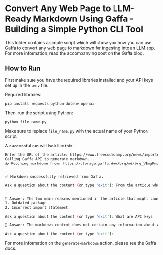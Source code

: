 # Convert Any Web Page to LLM-Ready Markdown Using Gaffa - Building a Simple Python CLI Tool
This folder contains a simple script which will show you how you can use Gaffa to convert any web page to markdown for ingesting into an LLM app. For more information, read the [accompanying post on the Gaffa blog](https://gaffa.dev/blog/convert-any-web-page-to-llm-ready-markdown-using-gaffa).

## How to Run
First make sure you have the required libraries installed and your API keys set up in the `.env` file. 

Required libraries:
```bash
pip install requests python-dotenv openai
```

Then, run the script using Python:

```bash
python file_name.py
```
Make sure to replace `file_name.py` with the actual name of your Python script.

A successful run will look like this:

```bash
Enter the URL of the article: https://www.freecodecamp.org/news/importerror-cannot-import-name-force-text-from-django-utils-encoding-python-error-solved/        
Calling Gaffa API to generate markdown...
📥 Fetching markdown from: https://storage.gaffa.dev/brq/md/brq_VEmgFwpWCV7J4UrwMMsLXR2wJxputA/act_VEmgFz8kZCichGSVNvTEmRxaEHT5Pg.md


✅ Markdown successfully retrieved from Gaffa.

Ask a question about the content (or type 'exit'): From the article what are the two main reasons mentioned that might cause the error?


💬 Answer: The two main reasons mentioned in the article that might cause the error `ImportError: cannot import name 'force text' from 'django.utils.encoding'` are:
1. Outdated package
2. Incorrect import statement

Ask a question about the content (or type 'exit'): What are API keys

💬 Answer: The markdown content does not contain any information about API keys. It focuses on explaining how to solve the Python error "ImportError: cannot import name 'force text' from 'django.utils.encoding." The content provides steps to update packages and Django, as well as ensuring the correct import statement is used in the code.

Ask a question about the content (or type 'exit'):
```

For more information on the `generate-markdown` action, please see the Gaffa docs.
